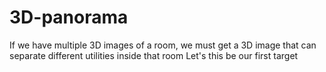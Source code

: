 # 3D-panorama
If we have multiple 3D images of a room, we must get a 3D image that can separate different utilities inside that room
Let's this be our first target
